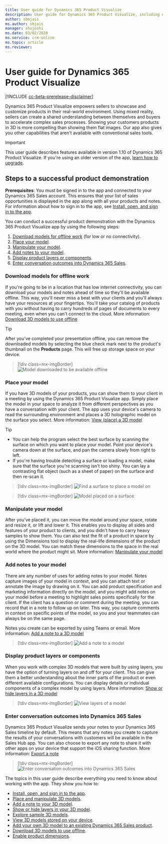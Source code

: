 ```yaml
---
title: User guide for Dynamics 365 Product Visualize
description: User guide for Dynamics 365 Product Visualize, including opening and signing in to the app, placing and manipulating 3D models, adding notes, adding your own 3D models, and exploring sample 3D models
author: sbmjais
ms.author: shjais
manager: shujoshi
ms.date: 03/02/2020
ms.service: crm-online
ms.topic: article
ms.reviewer:
---
```


# User guide for Dynamics 365 Product Visualize

[!INCLUDE [cc-beta-prerelease-disclaimer](../includes/cc-beta-prerelease-disclaimer.md)]

Dynamics 365 Product Visualize empowers sellers to showcase and customize products in their real-world environment. Using mixed reality, sellers can create a shared understanding between themselves and buyers to accelerate complex sales processes. Showing your customers products in 3D is more compelling than showing them flat images. Our app also gives you other capabilities that aren't available with conventional sales tools. 

> [!IMPORTANT]
> This user guide describes features available in version 1.10 of Dynamics 365 Product Visualize. If you're using an older version of the app, [learn how to upgrade](sign-in.md).

## Steps to a successful product demonstration

**Prerequisites**: You must be signed in to the app and connected to your Dynamics 365 Sales account. This ensures that your list of sales opportunities is displayed in the app along with all your products and notes. For information about how to sign in to the app, see [Install, open, and sign in to the app](sign-in.md).

You can conduct a successful product demonstration with the Dynamics 365 Product Visualize app by using the following steps:

1.	[Download models for offline work](#download-models-for-offline-work) (for low or no connectivity).
2.	[Place your model](#place-your-model).
3.	[Manipulate your model](#manipulate-your-model).
4.	[Add notes to your model](#add-notes-to-your-model).
5.	[Display product layers or components](#display-product-layers-or-components).
6.	[Enter conversation outcomes into Dynamics 365 Sales](#enter-conversation-outcomes-into-dynamics-365-sales).

### Download models for offline work

If you're going to be in a location that has low internet connectivity, you can download your models and notes ahead of time so they'll be available offline. This way, you'll never miss a beat with your clients and you'll always have your resources at your fingertips. You'll take your catalog of products with you without having to carry hundreds of pages of documents to every meeting, even when you can't connect to the cloud. More information: [Download 3D models to use offline](download-models.md)

> [!TIP]
> After you've completed your presentation offline, you can remove the downloaded models by selecting the blue check mark next to the product's thumbnail on the **Products** page. This will free up storage space on your device.

> [!div class=mx-imgBorder]
> ![Model downloaded to be available offline](media/preface-offline-model.png "Model downloaded to be available offline")

### Place your model

If you have 3D models of your products, you can show them to your client in a meeting by using the Dynamics 365 Product Visualize app. Simply place the model in your space to analyze it from different perspectives as you have a conversation with your client. The app uses your device's camera to read the surrounding environment and places a 3D holographic model on the surface you select. More information: [View (place) a 3D model](manipulate-models.md#view-place-a-3d-model-in-mixed-reality)

> [!TIP]
> - You can help the program select the best surface by scanning the surface on which you want to place your model. Point your device's camera down at the surface, and pan the camera slowly from right to left. 
> - If you're having trouble detecting a surface or loading a model, make sure that the surface you're scanning isn't too shiny. You can lay a contrasting flat object (such as a sheet of paper) on the surface and then re-scan it.

> [!div class=mx-imgBorder]
> ![Find a surface to place a model on](media/preface-find-surface.png "Find a surface to place a model on")

> [!div class=mx-imgBorder]
> ![Model placed on a surface](media/preface-model-placed.png "Model placed on a surface")


### Manipulate your model

After you've placed it, you can move the model around your space, rotate and resize it, or lift and lower it. This enables you to display all sides and features of your product to clients, and you didn't have to carry heavy samples to show them. You can also test the fit of a product in space by using the Dimensions tool to display the real-life dimensions of the product on the 3D model. You can match these dimensions to the space in the real world where the product might sit. More information: [Manipulate your model](manipulate-models.md#manipulate-your-model)

### Add notes to your model

There are any number of uses for adding notes to your model. Notes capture images of your model in context, and you can attach text or annotate the image by drawing on it. You can add product specification and marketing information directly on the model, and you might add notes on your model before a meeting to highlight sales points specifically for the client. If the client has a question or comment during the meeting, you can record that in a note to follow up on later. This way, you capture comments in context on specific points of the model, so you and your teammates can always be on the same page.

Notes you create can be exported by using Teams or email. More information: [Add a note to a 3D model](add-note.md#add-a-note)

> [!div class=mx-imgBorder]
> ![Add a note to a model](media/preface-add-note.png "Add a note to a model")

### Display product layers or components

When you work with complex 3D models that were built by using layers, you have the option of turning layers on and off for your client. This can give them a better understanding about the inner parts of the product or even different available configurations. You can display details or individual components of a complex model by using layers. More information: [Show or hide layers in a 3D model](layers.md)

> [!div class=mx-imgBorder]
> ![View layers of a model](media/preface-view-layers.png "View layers of a model")

### Enter conversation outcomes into Dynamics 365 Sales

Dynamics 365 Product Visualize sends your notes to your Dynamics 365 Sales timeline by default. This means that any notes you create to capture the results of your conversations with customers will be available in the Sales Hub app. You can also choose to export any note to share it with other apps on your device that support the iOS sharing function. More information: [Export a note](add-note.md#export-a-note)

> [!div class=mx-imgBorder]
> ![Enter conversation outcomes into Dynamics 365 Sales](media/dynamics-notes-timeline.png "Enter conversation outcomes into Dynamics 365 Sales")

The topics in this user guide describe everything you need to know about working with the app. They show you how to:

- [Install, open, and sign in to the app](sign-in.md).
- [Place and manipulate 3D models](manipulate-models.md).
- [Add a note to your 3D model](add-note.md).
- [Show or hide layers in your 3D model](layers.md).
- [Explore sample 3D models](explore-samples.md).
- [View 3D models stored on your device](browse-models.md).
- [Add your own 3D model to an existing Dynamics 365 Sales product](add-model.md).
- [Download 3D models to use offline](download-models.md).
- [Enable product dimensions](product-dimensions.md).

